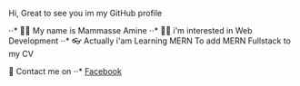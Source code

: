 Hi, Great to see you im my GitHub profile 

⋅⋅* :frowning_man: My name is Mammasse Amine
⋅⋅* :man_technologist: i'm interested in Web Development
⋅⋅* :eyeglasses: Actually i'am Learning MERN To add MERN Fullstack to my CV

:calling:	Contact me on 
⋅⋅* [Facebook ](https://www.facebook.com/amine.davide.96)


<!---
MammasseAmine/MammasseAmine is a ✨ special ✨ repository because its `README.md` (this file) appears on your GitHub profile.
You can click the Preview link to take a look at your changes.
--->
